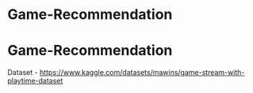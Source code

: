 # Game-Recommendation
# Game-Recommendation

Dataset - https://www.kaggle.com/datasets/mawins/game-stream-with-playtime-dataset
